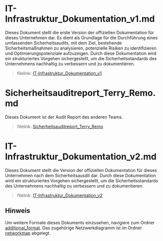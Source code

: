# IT-Infrastruktur_Dokumentation_v1.md
Dieses Dokument stellt die erste Version der offiziellen Dokumentation für dieses Unternehmen dar. Es dient als Grundlage für die Durchführung eines umfassenden Sicherheitsaudits, mit dem Ziel, bestehende Sicherheitsmaßnahmen zu analysieren, potenzielle Risiken zu identifizieren und Optimierungspotenziale aufzuzeigen. Durch diese Dokumentation wird ein strukturiertes Vorgehen sichergestellt, um die Sicherheitsstandards des Unternehmens nachhaltig zu verbessern und zu dokumentieren.

> filelink: [IT-Infrastruktur_Dokumentation_v1](https://github.com/Turukmoorea/m184_network_security/blob/master/IT-Infrastruktur_Dokumentation_v1.md)

# Sicherheitsauditreport_Terry_Remo.md
Dieses Dokument ist der Audit Report des anderen Teams.

> filelink: [Sicherheitsauditreport_Terry_Remo](https://github.com/Turukmoorea/m184_network_security/blob/master/Sicherheitsauditreport_Terry_Remo.md)

# IT-Infrastruktur_Dokumentation_v2.md
Dieses Dokument stellt die Version der offiziellen Dokumentation für dieses Unternehmen nach dem Sicherheitsausdit dar. Durch diese Dokumentation wird ein strukturiertes Vorgehen sichergestellt, um die Sicherheitsstandards des Unternehmens nachhaltig zu verbessern und zu dokumentieren.

> filelink: [IT-Infrastruktur_Dokumentation_v2](https://github.com/Turukmoorea/m184_network_security/blob/master/IT-Infrastruktur_Dokumentation_v2.md)

## **Hinweis** 
Um weitere Formate dieses Dokuments einzusehen, navigiere zum Ordner [additional_format](https://github.com/Turukmoorea/m184_network_security/tree/master/additional_format). Das zugehörige Netzwerkdiagramm ist im Ordner [networkmap](https://github.com/Turukmoorea/m184_network_security/tree/master/networkmap) abgelegt.
